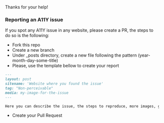 Thanks for your help!

### Reporting an A11Y issue

If you spot any A11Y issue in any website, please create a PR, the steps to do so is the following:

* Fork this repo
* Create a new branch
* Under _posts directory, create a new file following the pattern (year-month-day-some-title)
* Please, use the template bellow to create your report

```markdown
---
layout: post
sitename: 'Website where you found the issue'
tag: "Non-perceivable"
media: my-image-for-the-issue
---

Here you can describe the issue, the steps to reproduce, more images, gifs or videos, etc...

```
* Create your Pull Request
